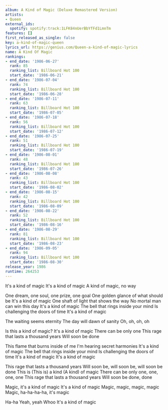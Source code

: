 ```yaml
---
album: A Kind of Magic (Deluxe Remastered Version)
artists:
- Queen
external_ids:
  spotify: spotify:track:1LFK84nUerBbYfFd1LmnTm
features: []
first_released_as_single: false
key: a-kind-of-magic-queen
lyrics_url: https://genius.com/Queen-a-kind-of-magic-lyrics
name: A Kind Of Magic
rankings:
- end_date: '1986-06-27'
  rank: 85
  ranking_list: Billboard Hot 100
  start_date: '1986-06-21'
- end_date: '1986-07-04'
  rank: 74
  ranking_list: Billboard Hot 100
  start_date: '1986-06-28'
- end_date: '1986-07-11'
  rank: 63
  ranking_list: Billboard Hot 100
  start_date: '1986-07-05'
- end_date: '1986-07-18'
  rank: 56
  ranking_list: Billboard Hot 100
  start_date: '1986-07-12'
- end_date: '1986-07-25'
  rank: 51
  ranking_list: Billboard Hot 100
  start_date: '1986-07-19'
- end_date: '1986-08-01'
  rank: 48
  ranking_list: Billboard Hot 100
  start_date: '1986-07-26'
- end_date: '1986-08-08'
  rank: 43
  ranking_list: Billboard Hot 100
  start_date: '1986-08-02'
- end_date: '1986-08-15'
  rank: 42
  ranking_list: Billboard Hot 100
  start_date: '1986-08-09'
- end_date: '1986-08-22'
  rank: 52
  ranking_list: Billboard Hot 100
  start_date: '1986-08-16'
- end_date: '1986-08-29'
  rank: 81
  ranking_list: Billboard Hot 100
  start_date: '1986-08-23'
- end_date: '1986-09-05'
  rank: 94
  ranking_list: Billboard Hot 100
  start_date: '1986-08-30'
release_year: 1986
runtime: 264253
---
```

It's a kind of magic
It's a kind of magic
A kind of magic, no way


One dream, one soul, one prize, one goal
One golden glance of what should be
It's a kind of magic
One shaft of light that shows the way
No mortal man can win this day
It's a kind of magic
The bell that rings inside your mind
Is challenging the doors of time
It's a kind of magic


The waiting seems eternity
The day will dawn of sanity
Oh, oh, oh, oh


Is this a kind of magic?
It's a kind of magic
There can be only one
This rage that lasts a thousand years
Will soon be done


This flame that burns inside of me
I'm hearing secret harmonies
It's a kind of magic
The bell that rings inside your mind
Is challenging the doors of time
It's a kind of magic
It's a kind of magic




This rage that lasts a thousand years
Will soon be, will soon be, will soon be done
This is (This is) a kind (A kind) of magic
There can be only one, one, one, one
This rage that lasts a thousand years
Will soon be done, done


Magic, it's a kind of magic
It's a kind of magic
Magic, magic, magic, magic
Magic, ha-ha-ha-ha, it's magic


Ha-ha
Yeah, yeah
Whoo
It's a kind of magic
